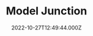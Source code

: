 ---
date: 2022-10-27T12:49:44.000Z
title: Model Junction
latitude: 52.243790933942684
longitude: 0.713068405279013
category: checkin
---
